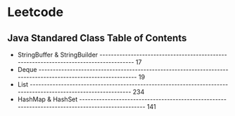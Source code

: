 # Leetcode
## Java Standared Class Table of Contents
* StringBuffer & StringBuilder -------------------------------------------------------------------------------------- 17
* Deque ------------------------------------------------------------------------------------------------------------- 19
* List -------------------------------------------------------------------------------------------------------------- 234
* HashMap & HashSet ------------------------------------------------------------------------------------------------- 141
